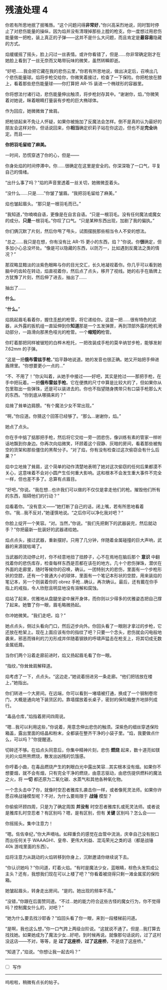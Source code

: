 # 残渣处理 4

你若有所思地抿了抿嘴唇。“这个问题问得**非常好**，”你兴高采烈地说，同时暂时停止了对悲伤能量的操纵，因为焰并没有清理掉那些上膛的枪支。你一度想过用悲伤能量做一把枪，装上真正的子弹——这并不是什么大问题，而且肯定是**最容易**隐藏的方式。

焰缓缓摇了摇头，脸上闪过一丝表情。或许你看错了，但是……你非常确定刚才在她脸上看到了一丝无奈而又略带玩味的微笑，虽然转瞬即逝。

“好吧……我会把它藏在我的悲伤云里，”你若有所思地说，做出决定后，召唤出几个悲伤能量球。焰将步枪交给你，你微笑着接过，检查了一下保险。你把枪放在膝上，看着那些悲伤能量球——你打算把 AR-15 装进一个椭球形的容器里。

你将想法付诸行动，悲伤能量伸出触须，将步枪封存其中。“谢谢你，焰，”你微笑着对她说，眯着眼睛打量装有步枪的巨大椭球体。

作为回应，她微微耸了耸肩。

把枪锁起来不免让人怀疑，如果你被施加了反魔法会怎样。倒不是真的认为最好的朋友会这样对你，但话说回来，你**相当**确定织莉子站在你这边，但也不是**完全**确定。而且——

**你把羽毛留给了麻美。**

一时间，恐慌穿透了你的心，但是——

你身处焰的时间停滞中。你……很确定在这里是安全的。你深深吸了一口气，平复自己的情绪。

“出什么事了吗？”焰的声音里透着一丝关切，她微微歪着头。

“没什么……只是……”你皱了皱眉。“我把羽毛留给了麻美。”

焰也皱起眉头。“那只是一根羽毛而已。”

“我知道，”你喃喃自语，更像是在自言自语。“只是一根羽毛。没有任何魔法或魔女的成分。**只是**一根羽毛。”你叹了口气。“只是某种东西出现，加剧了我的偏执。”

你们俩沉默了片刻，然后你甩了甩头，试图摆脱那些相当令人不安的想法。

“总之……我只是在想，你有没有比 AR-15 更小的东西，焰？”你说。你**很**确定，但多加小心总没坏处。“像是可以隐藏的东西，以防万一，比如遇到反魔法之类的情况？”

那双略显黯淡的淡紫色眼眸与你的目光交汇，长久地凝视着你。你几乎可以看到她脑中的齿轮在转动，焰直视着你，然后点了点头，移开了视线。她的右手在盾牌上方犹豫了片刻，然后伸了进去，抽出了……

抽出了……

**什么**。

“**什么。**”

焰挑起眉毛看着你，握住[手枪](https://i.imgur.com/zbiQ0D1.png)的枪管，将它递给你。这是一把……很有特色的武器，从外露的扳机组一直延伸到你**知道**那是一个五发弹匣，再到顶部外露的枪机滑动部分，一路滑向那黑色哑光的枪管。一个**缩短的**枪管。

你盯着那把同样被锯短的白桦木枪托，一把改装成手枪的莫辛纳甘步枪，能够发射 7.62mm 的子弹。

“这是一把**俄布雷兹手枪**，”焰平静地说道。她的发音也很正确。她又开始把手伸进盾牌里。“你想要更小一点的...”

“不、不用了！”你尖叫着，从她手中接过——好吧，其实是抢过——那把手枪，在手中把玩着。一把**俄布雷兹手枪**。它在便携的尺寸中算是比较大的了，但如果你从包里取出一些弹珠，还是可以装进去的。你也不指望随身携带只有口袋手枪那么大的东西。“你到底从哪搞来的？”

焰耸了耸单边肩膀。“有个魔法少女不常出现。”

“啊，”你应道。你猜这个回答已经够了。“那么...谢谢你，焰。”

她点了点头。

你在手中掂了掂那把手枪，然后将它交给一旁一团悲伤，像训练有素的管家一样听话地飘到你身边。你再次向焰微笑，环顾着这个寂静、灰暗的房间，看着那些被掏空的货架和那些僵住的黑帮分子。“对了焰，你有没有检查过这次偷窃会有什么后果？”

焰中立地耸了耸肩，这个简单的动作清楚地表明了她对这次偷窃的任何后果都漠不关心，这意味着不会对小圆产生任何重大影响。这和根本不会发生重大事件不完全一样，但也差不多了。总算有点眉目。

“好吧，”你说。“我在想...也许我们可以做的不仅仅是拿走他们的枪。摧毁他们所有的东西，阻碍他们的行动？”

焰看着你。“没有意义——”她打断了自己的话，闭上嘴，若有所思地看着你。“我...我不反对，”她谨慎地说。“之后你可以净化我对吧？”

你脸上绽开一个笑容。“对。当然，”你说。“我们先把剩下的武器装完，然后就动手？”你把最新一批装好的武器递给她。

焰点点头，接过武器，重新摆好。只用了几分钟，伴随着金属碰撞的巨大声响，武器的来源就枯竭了。

当武器的流动停止时，你不经意地扭了扭脖子，心不在焉地在脑后那个 **意识** 中翻找着你的悲伤库存，检查每样东西是否都在该在的地方。几十个悲伤弹珠，潜伏在外面的走廊里，随时等候你的召唤，确认。一团特别大的悲伤，里面有一个步枪形状的空腔，还有一个普通大小的球体，里面有一个笔记本形状的空腔，用来装焰的笔记本，另一个则装着你的 obrez 手枪...确认，再次确认。最后，还有戴在你手指上的戒指，令人欣慰且明显地没有溶解和腐蚀。

焰站了起来，优雅地从盘腿坐姿中展开身体，而你则以少得多的优雅姿态把自己撑了起来。她瞥了你一眼，眉毛略微扬起。

你冲她微笑。“我们走吧，焰？”

她点点头，侧过头看向门口，然后迈步向外。你回头看了一眼刚才拿过的步枪，它还放在枪架上。现在上面应该有你的指纹了吧？只要一个念头，悲伤就会闪电般地袭来，邪恶而锋利的刀刃形成并伴随着钢铁的呼啸声猛击在枪支上，将其切成无数金属纸屑。

当你们两个沿着走廊前进时，焰又扬起眉毛看了你一眼。

“指纹，”你耸耸肩解释道。

焰考虑了一下，点点头。“这边走，”她说着拐进另一条走廊。“他们把钱放在楼上，”她指出。

你们转进一个大房间。在远端，你可以看到一堵墙被打通，换成了一个钢制卷帘门，大概是通向地下装货区的。靠墙摆放着长桌子，密封的保险箱整齐地排列成行。

“毒品仓库，”焰指着房间四周说。

“嗯...我可以利用这些，”你说着，用意念伸出悲伤的触须。深紫色的细丝穿透保险箱盖，露出里面的结晶和粉末，全都装在整齐干净的小袋子里。“焰，我要做点什么，可以吗？”你提醒道。

切碎还不够。在焰点头同意后，你集中精神片刻，悲伤 **燃烧** 起来，数十道亮如镁光的火焰熊熊燃烧，散发出凶残的饥饿感。

你哼着小曲，在毒品燃烧产生的刺眼白光中露出笑容...其实根本没有烟。如果你不想要烟，就不会有烟，只有完全干净的燃烧，由意志驱动，由悲伤提供燃料的魔法之火，将 **一切** 都还原为二氧化碳、水蒸气和其他各种氧化物。

一个念头击中了你，就像时空忍者雅库扎袭击你一样，或者像死灵法师。如果你许愿召唤战锤模型呢？不对，为什么要局限于 **战锤** 模型？  

你偷偷环顾四周，只是为了确定周围 **并没有** 时空忍者雅库扎或死灵法师。或者说是雅库扎时空忍者？有区别吗？嗯，是有区别，但有 **关键** 区别吗？怎么会——

你摇摇头。集中注意力！  

“嗯。佐佐幸纪，”你大声嘀咕。如释重负的感觉在血管中流淌，庆幸自己没有脱口而出任何关于 WAAAGH!、皇帝、更伟大利益、混沌荣光之类的话（都是战锤 40k 游戏里面的东西）。

焰将注意力从跳动的火焰转移到你身上，沉默邀请你继续说下去。

“你认识她吗？”你问道，盯着火焰。“有时是魔法少女，蓝眼睛，棕色头发剪成公主头？还有，我想我们现在可以上楼了吧？”你看着被烧得只剩一滩金属浆的保险箱。

她皱起眉头，转身走出房间。“是的。她出现的频率不高。”

“没错，”你跟在后面赞同道。“不过...她的能力符合这些古怪的魔女行为，你不觉得吗？控制魔女什么的，对吧？”

“她为什么要去找沙耶香？”焰回头看了你一眼，来到一段楼梯前问道。

“是啊，我也这么想，”你一口气跨上两级台阶说。“这就说不通了。但是...我打算去找找她。如果她成为了魔法少女...好吧，到时候再说。就像那句话说的，过了这村没这店——不对，等等，是 **过了这座桥**，**过了这座桥**，不是烧了这座桥。”

“知道了，”焰说。“你想让我一起去吗？”

---

- [ ] 写作

---

呜啦啦，稍微有点长的帖子。
